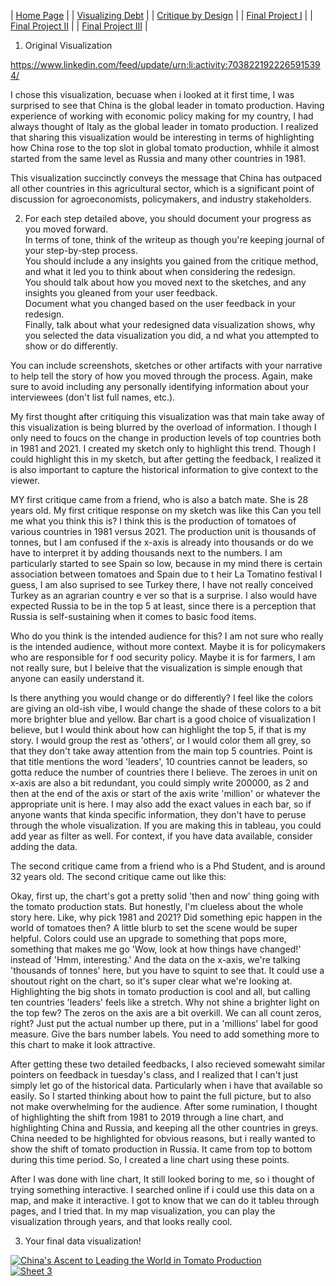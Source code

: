 | [Home Page](home-page) |
| [Visualizing Debt](visualizing-government-debt.md) |
| [Critique by Design](critique-by-design.md) |
| [Final Project I](final-project-part-one.md)   |
| [Final Project II](final-project-part-two.md) |
| [Final Project III](final-project-part-three.md) |


1. Original Visualization

https://www.linkedin.com/feed/update/urn:li:activity:7038221922265915394/

I chose this visualization, becuase when i looked at it first time, I was surprised to see that China is the global leader in tomato production.
Having experience of working with economic policy making for my country, I had always thought of Italy as the global leader in tomato production. 
I realized that sharing this visualization would be interesting in terms of highlighting how China rose to the top slot in global tomato production, whhile it almost started from the same level as Russia and many other countries in 1981.

This visualization succinctly conveys the message that China has outpaced all other countries in this agricultural sector, 
which is a significant point of discussion for agroeconomists, policymakers, and industry stakeholders. 


2. For each step detailed above, you should document your progress as you moved forward.  
In terms of tone, think of the writeup as though you're keeping journal of your step-by-step process.   
You should include a any insights you gained from the critique method, and what it led you to think about when considering the redesign.  
You should talk about how you moved next to the sketches, and any insights you gleaned from your user feedback.  
Document what you changed based on the user feedback in your redesign.  
Finally, talk about what your redesigned data visualization shows, why you selected the data visualization you did, a
nd what you attempted to show or do differently. 

You can include screenshots, sketches or other artifacts with your narrative to help tell the story of how you moved through the process.  Again, make sure to avoid including any personally identifying information about your interviewees (don't list full names, etc.). 

My first thought after critiquing this visualization was that main take away of this visualization is being blurred by the overload of information. I though I only need to foucs on the change in production levels of top countries both in 1981 and 2021. I created my sketch only to highlight this trend. 
Though I could highlight this in my sketch, but after getting the feedback, I realized it is also important to capture the historical information to give context to the viewer. 



MY first critique came from a friend, who is also a batch mate. She is 28 years old. 
My first critique response on my sketch was like this
Can you tell me what you think this is?
I think this is the production of tomatoes of various countries in 1981 versus 2021. 
The production unit is thousands of tonnes, but I am confused if the x-axis is already into thousands or do we have to interpret it 
by adding thousands next to the numbers.
I am particularly started to see Spain so low, because in my mind there is certain association between tomatoes and Spain due to t
heir La Tomatino festival I guess, I am also suprised to see Turkey there, I have not really conceived Turkey as an agrarian country e
ver so that is a surprise.
I also would have expected Russia to be in the top 5 at least, since there is a perception that Russia is self-sustaining when it comes to basic food items.

Who do you think is the intended audience for this?
I am not sure who really is the intended audience, without more context. Maybe it is for policymakers who are responsible for f
ood security policy. 
Maybe it is for farmers, I am not really sure, but I beleive that the visualization is simple enough that anyone can easily understand it.

Is there anything you would change or do differently?
I feel like the colors are giving an old-ish vibe, I would change the shade of these colors to a bit more brighter blue and yellow.
Bar chart is a good choice of visualization I believe, but I would think about how can highlight the top 5, if that is my story. 
I would group the rest as 'others', or I would color them all grey, so that they don't take away attention from the main top 5 countries. 
Point is that title mentions the word 'leaders', 10 countries cannot be leaders, so gotta reduce the number of countries there I believe. 
The zeroes in unit on x-axis are also a bit redundant, you could simply write 200000, as 2 and then at the end of the axis or start of the axis write 'million' or whatever the appropriate unit is here. 
I may also add the exact values in each bar, so if anyone wants that kinda specific information, they don't have to peruse through the 
whole visualization. If you are making this in tableau, you could add year as filter as well. For context, if you have data available, consider adding the data. 

The second critique came from a friend who is a Phd Student, and is around 32 years old. The second critique came out like this: 

Okay, first up, the chart's got a pretty solid 'then and now' thing going with the tomato production stats. But honestly, I'm clueless about the whole story here. Like, why pick 1981 and 2021? Did something epic happen in the world of tomatoes then? A little blurb to set the scene would be super helpful.
Colors could use an upgrade to something that pops more, something that makes me go 'Wow, look at how things have changed!' instead of 'Hmm, interesting.'
And the data on the x-axis, we're talking 'thousands of tonnes' here, but you have to squint to see that. It could use a shoutout right on the chart, so it's super clear what we're looking at.
Highlighting the big shots in tomato production is cool and all, but calling ten countries 'leaders' feels like a stretch. Why not shine a brighter light on the top few? 
The zeros on the axis are a bit overkill. We can all count zeros, right? Just put the actual number up there, put in a 'millions' label for good measure.
Give the bars number labels. 
You need to add something more to this chart to make it look attractive.

After getting these two detailed feedbacks, I also recieved somewaht similar pointers on feedback in tuesday's class, and I realized that I can't just simply let go of the historical data. Particularly when i have that available so easily. So I started thinking about how to paint the full picture, but to also not make overwhelming for the audience. 
After some rumination, I thought of highlighting the shift from 1981 to 2019 through a line chart, and highlighting China and Russia, and keeping all the other countries in greys. China needed to be highlighted for obvious reasons, but i really wanted to show the shift of tomato production in Russia. It came from top to bottom during this time period. So, I created a line chart using these points. 

After I was done with line chart, It still looked boring to me, so i thought of trying something interactive. I searched online if i could use this data on a map, and make it interactive. I got to know that we can do it tableu through pages, and I tried that. In my map visualization, you can play the visualization through years, and that looks really cool. 



3.  Your final data visualization!

<div class='tableauPlaceholder' id='viz1700101677008' style='position: 
relative'><noscript><a href='#'><img alt='China&#39;s Ascent to Leading the World in Tomato Production ' src='https:&#47;&#47;public.tableau.com&#47;static&#47;images&#47;Bo&#47;Book1_17001014380820&#47;LineChart&#47;1_rss.png' style='border: none' /></a></noscript><object class='tableauViz'  style='display:none;'><param name='host_url' value='https%3A%2F%2Fpublic.tableau.com%2F' /> <param name='embed_code_version' value='3' /> <param name='site_root' value='' /><param name='name' value='Book1_17001014380820&#47;LineChart' /><param name='tabs' value='no' /><param name='toolbar' value='yes' /><param name='static_image' value='https:&#47;&#47;public.tableau.com&#47;static&#47;images&#47;Bo&#47;Book1_17001014380820&#47;LineChart&#47;1.png' /> <param name='animate_transition' value='yes' /><param name='display_static_image' value='yes' /><param name='display_spinner' value='yes' /><param name='display_overlay' value='yes' /><param name='display_count' value='yes' /><param name='language' value='en-US' /><param name='filter' value='publish=yes' /></object></div>               
<script type='text/javascript'>                    
var divElement = document.getElementById('viz1700101677008');                    
var vizElement = divElement.getElementsByTagName('object')[0];                    
vizElement.style.width='100%';vizElement.style.height=(divElement.offsetWidth*0.75)+'px';                    
var scriptElement = document.createElement('script');                    
scriptElement.src = 'https://public.tableau.com/javascripts/api/viz_v1.js';                    
vizElement.parentNode.insertBefore(scriptElement, vizElement);               
</script>


<div class='tableauPlaceholder' id='viz1700104720230' style='position: relative'><noscript><a href='#'><img alt='Sheet 3 ' src='https:&#47;&#47;public.tableau.com&#47;static&#47;images&#47;Ch&#47;ChinasRisetoLeadingtheGlobalTomatoProduction_Map&#47;Sheet3&#47;1_rss.png' style='border: none' /></a></noscript><object class='tableauViz'  style='display:none;'><param name='host_url' value='https%3A%2F%2Fpublic.tableau.com%2F' /> <param name='embed_code_version' value='3' /> <param name='site_root' value='' /><param name='name' value='ChinasRisetoLeadingtheGlobalTomatoProduction_Map&#47;Sheet3' /><param name='tabs' value='no' /><param name='toolbar' value='yes' /><param name='static_image' value='https:&#47;&#47;public.tableau.com&#47;static&#47;images&#47;Ch&#47;ChinasRisetoLeadingtheGlobalTomatoProduction_Map&#47;Sheet3&#47;1.png' /> <param name='animate_transition' value='yes' /><param name='display_static_image' value='yes' /><param name='display_spinner' value='yes' /><param name='display_overlay' value='yes' /><param name='display_count' value='yes' /><param name='language' value='en-US' /></object></div>                
<script type='text/javascript'>                    
var divElement = document.getElementById('viz1700104720230');                    
var vizElement = divElement.getElementsByTagName('object')[0];                    
vizElement.style.width='100%';vizElement.style.height=(divElement.offsetWidth*0.75)+'px';                    
var scriptElement = document.createElement('script');                    
scriptElement.src = 'https://public.tableau.com/javascripts/api/viz_v1.js';                    vizElement.parentNode.insertBefore(scriptElement, vizElement);                
</script>


